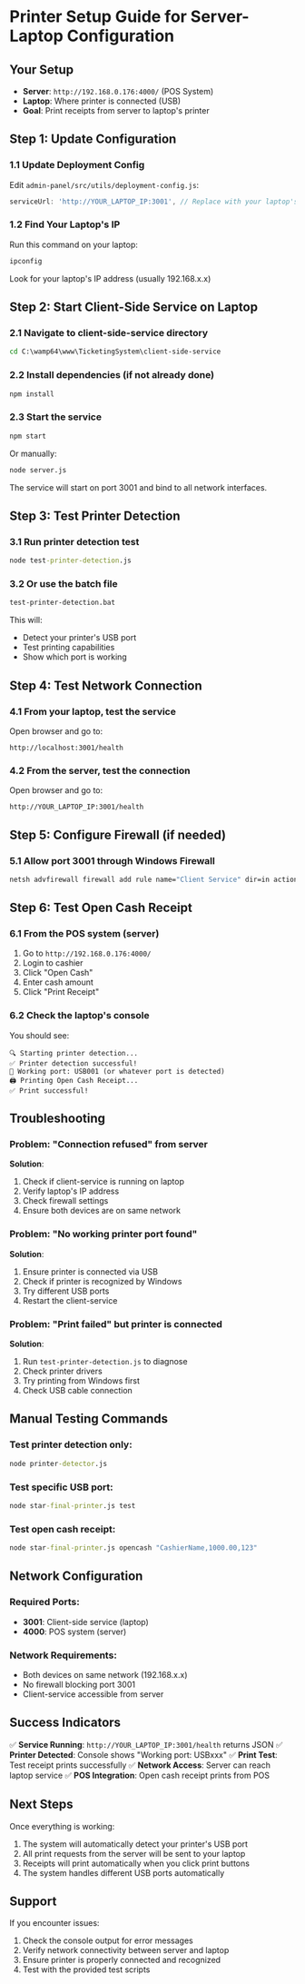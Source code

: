 # Printer Setup Guide for Server-Laptop Configuration

## Your Setup
- **Server**: `http://192.168.0.176:4000/` (POS System)
- **Laptop**: Where printer is connected (USB)
- **Goal**: Print receipts from server to laptop's printer

## Step 1: Update Configuration

### 1.1 Update Deployment Config
Edit `admin-panel/src/utils/deployment-config.js`:
```javascript
serviceUrl: 'http://YOUR_LAPTOP_IP:3001', // Replace with your laptop's IP
```

### 1.2 Find Your Laptop's IP
Run this command on your laptop:
```cmd
ipconfig
```
Look for your laptop's IP address (usually 192.168.x.x)

## Step 2: Start Client-Side Service on Laptop

### 2.1 Navigate to client-side-service directory
```cmd
cd C:\wamp64\www\TicketingSystem\client-side-service
```

### 2.2 Install dependencies (if not already done)
```cmd
npm install
```

### 2.3 Start the service
```cmd
npm start
```
Or manually:
```cmd
node server.js
```

The service will start on port 3001 and bind to all network interfaces.

## Step 3: Test Printer Detection

### 3.1 Run printer detection test
```cmd
node test-printer-detection.js
```

### 3.2 Or use the batch file
```cmd
test-printer-detection.bat
```

This will:
- Detect your printer's USB port
- Test printing capabilities
- Show which port is working

## Step 4: Test Network Connection

### 4.1 From your laptop, test the service
Open browser and go to:
```
http://localhost:3001/health
```

### 4.2 From the server, test the connection
Open browser and go to:
```
http://YOUR_LAPTOP_IP:3001/health
```

## Step 5: Configure Firewall (if needed)

### 5.1 Allow port 3001 through Windows Firewall
```cmd
netsh advfirewall firewall add rule name="Client Service" dir=in action=allow protocol=TCP localport=3001
```

## Step 6: Test Open Cash Receipt

### 6.1 From the POS system (server)
1. Go to `http://192.168.0.176:4000/`
2. Login to cashier
3. Click "Open Cash"
4. Enter cash amount
5. Click "Print Receipt"

### 6.2 Check the laptop's console
You should see:
```
🔍 Starting printer detection...
✅ Printer detection successful!
📱 Working port: USB001 (or whatever port is detected)
🖨️ Printing Open Cash Receipt...
✅ Print successful!
```

## Troubleshooting

### Problem: "Connection refused" from server
**Solution**: 
1. Check if client-service is running on laptop
2. Verify laptop's IP address
3. Check firewall settings
4. Ensure both devices are on same network

### Problem: "No working printer port found"
**Solution**:
1. Ensure printer is connected via USB
2. Check if printer is recognized by Windows
3. Try different USB ports
4. Restart the client-service

### Problem: "Print failed" but printer is connected
**Solution**:
1. Run `test-printer-detection.js` to diagnose
2. Check printer drivers
3. Try printing from Windows first
4. Check USB cable connection

## Manual Testing Commands

### Test printer detection only:
```cmd
node printer-detector.js
```

### Test specific USB port:
```cmd
node star-final-printer.js test
```

### Test open cash receipt:
```cmd
node star-final-printer.js opencash "CashierName,1000.00,123"
```

## Network Configuration

### Required Ports:
- **3001**: Client-side service (laptop)
- **4000**: POS system (server)

### Network Requirements:
- Both devices on same network (192.168.x.x)
- No firewall blocking port 3001
- Client-service accessible from server

## Success Indicators

✅ **Service Running**: `http://YOUR_LAPTOP_IP:3001/health` returns JSON
✅ **Printer Detected**: Console shows "Working port: USBxxx"
✅ **Print Test**: Test receipt prints successfully
✅ **Network Access**: Server can reach laptop service
✅ **POS Integration**: Open cash receipt prints from POS

## Next Steps

Once everything is working:
1. The system will automatically detect your printer's USB port
2. All print requests from the server will be sent to your laptop
3. Receipts will print automatically when you click print buttons
4. The system handles different USB ports automatically

## Support

If you encounter issues:
1. Check the console output for error messages
2. Verify network connectivity between server and laptop
3. Ensure printer is properly connected and recognized
4. Test with the provided test scripts

